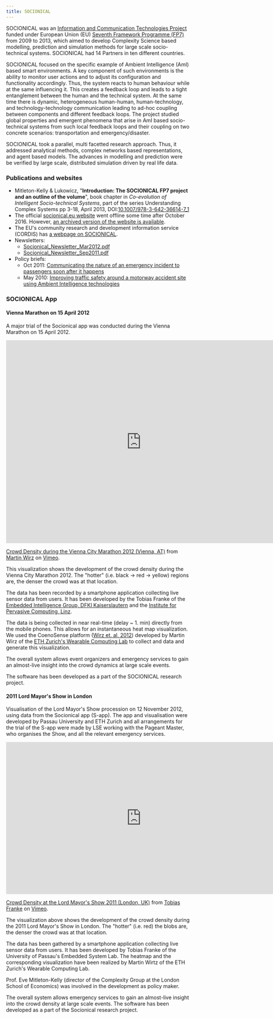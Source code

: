 ```yaml
---
title: SOCIONICAL
---
```


SOCIONICAL was an [Information and Communication Technologies Project](http://cordis.europa.eu/fp7/ict/home_en.html) funded under European Union (EU) [Seventh Framework Programme (FP7)](http://cordis.europa.eu/fp7/) from 2009 to 2013, which aimed to develop Complexity Science based modelling, prediction and simulation methods for large scale socio-technical systems.  SOCIONICAL had 14 Partners in ten different countries.<!--break-->

SOCIONICAL focused on the specific example of Ambient Intelligence (AmI) based smart environments. A key component of such environments is the ability to monitor user actions and to adjust its configuration and functionality accordingly. Thus, the system reacts to human behaviour while at the same influencing it. This creates a feedback loop and leads to a tight entanglement between the human and the technical system. At the same time there is dynamic, heterogeneous human-human, human-technology, and technology-technology communication leading to ad-hoc coupling between components and different feedback loops. The project studied global properties and emergent phenomena that arise in AmI based socio-technical systems from such local feedback loops and their coupling on two concrete scenarios: transportation and emergency/disaster.

SOCIONICAL took a parallel, multi facetted research approach. Thus, it addressed analytical methods, complex networks based representations, and agent based models. The advances in modelling and prediction were be verified by large scale, distributed simulation driven by real life data.


### Publications and websites

* Mitleton-Kelly & Lukowicz, "**Introduction: The SOCIONICAL FP7 project and an outline of the volume**", book chapter in *Co-evolution of Intelligent Socio-technical Systems*, part of the series Understanding Complex Systems pp 3-18, April 2013, DOI:[10.1007/978-3-642-36614-7_1](http://dx.doi.org/10.1007/978-3-642-36614-7_1)
* The official [socionical.eu website](http://www.socionical.eu) went offline some time after October 2016.  However, [an archived version of the website is available](https://web.archive.org/web/20161008193003/www.socionical.eu).
* The EU's community research and development information service (CORDIS) has [a webpage on SOCIONICAL](http://cordis.europa.eu/project/rcn/89519_en.html).
* Newsletters:
  * [Socionical_Newsletter_Mar2012.pdf]($BUCKET/projects/socionical/Socionical_Newsletter_Mar2012.pdf)
  * [Socionical_Newsletter_Sep2011.pdf]($BUCKET/projects/socionical/Socionical_Newsletter_Sep2011.pdf)
* Policy briefs:
  * Oct 2011: [Communicating the nature of an emergency incident to passengers soon after it happens]($BUCKET/projects/socionical/Socionical_PB_EM_COM.pdf)
  * May 2010: [Improving traffic safety around a motorway accident site using Ambient Intelligence technologies]($BUCKET/projects/socionical/Socionical_PB_TR_SF.pdf)

### SOCIONICAL App

#### Vienna Marathon on 15 April 2012

A major trial of the Socionical app was conducted during the Vienna Marathon on 15 April 2012.

<iframe src="https://player.vimeo.com/video/40857398" width="740" height="555" frameborder="0" webkitallowfullscreen mozallowfullscreen allowfullscreen></iframe>
<p><a href="https://vimeo.com/40857398">Crowd Density during the Vienna City Marathon 2012 (Vienna, AT)</a> from <a href="https://vimeo.com/user9263714">Martin Wirz</a> on <a href="https://vimeo.com">Vimeo</a>.</p>

This visualization shows the development of the crowd density during the Vienna City Marathon 2012. The "hotter" (i.e. black -> red -> yellow) regions are, the denser the crowd was at that location.

The data has been recorded by a smartphone application collecting live sensor data from users. It has been developed by the Tobias Franke of the [Embedded Intelligence Group, DFKI Kaiserslautern](http://www.dfki.de/web/forschung/ei) and the [Institute for Pervasive Computing, Linz](http://www.pervasive.jku.at).

The data is being collected in near real-time (delay ~ 1. min) directly from the mobile phones. This allows for an instantaneous heat map visualization. We used the CoenoSense platform ([Wirz et. al, 2012](http://dx.doi.org/10.1007/978-3-319-00395-5_46)) developed by Martin Wirz of the [ETH Zurich's Wearable Computing Lab](http://www.ife.ee.ethz.ch/research/wearable-and-mobile-computing-platforms.html) to collect and data and generate this visualization.

The overall system allows event organizers and emergency services to gain an almost-live insight into the crowd dynamics at large scale events.

The software has been developed as a part of the SOCIONICAL research project.

#### 2011 Lord Mayor's Show in London

Visualisation of the Lord Mayor's Show procession on 12 November 2012, using data from the  Socionical app (S-app). The app and visualisation were developed by Passau University and ETH Zurich and all arrangements for the trial of the S-app were made by LSE working with the Pageant Master, who organises the Show, and all the relevant emergency services.

<iframe src="https://player.vimeo.com/video/32171490" width="740" height="416" frameborder="0" webkitallowfullscreen mozallowfullscreen allowfullscreen></iframe>
<p><a href="https://vimeo.com/32171490">Crowd Density at the Lord Mayor&#039;s Show 2011 (London, UK)</a> from <a href="https://vimeo.com/user9291390">Tobias Franke</a> on <a href="https://vimeo.com">Vimeo</a>.</p>

The visualization above shows the development of the crowd density during the 2011 Lord Mayor's Show in London. The "hotter" (i.e. red) the blobs are, the denser the crowd was at that location.

The data has been gathered by a smartphone application collecting live sensor data from users. It has been developed by Tobias Franke of the University of Passau's Embedded System Lab.
The heatmap and the corresponding visualization have been realized by Martin Wirtz of the ETH Zurich's Wearable Computing Lab.

Prof. Eve Mitleton-Kelly (director of the Complexity Group at the London School of Economics) was involved in the development as policy maker.

The overall system allows emergency services to gain an almost-live insight into the crowd density at large scale events. The software has been developed as a part of the Socionical research project.